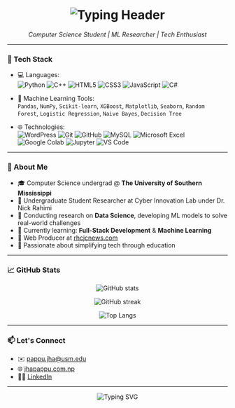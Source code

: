 <h1 align="center">
  <img src="https://readme-typing-svg.herokuapp.com?font=Fira+Code&weight=700&size=28&pause=1000&color=000000&center=true&vCenter=true&width=600&lines=Hi+there%2C+I'm+Pappu+%F0%9F%91%8B" alt="Typing Header" />
</h1>

<p align="center">
  <em>Computer Science Student | ML Researcher | Tech Enthusiast</em>
</p>

---

### 🔧 Tech Stack

- 💻 Languages:  
  ![Python](https://img.shields.io/badge/Python-3776AB?style=flat&logo=python&logoColor=white)
  ![C++](https://img.shields.io/badge/C++-00599C?style=flat&logo=cplusplus&logoColor=white)
  ![HTML5](https://img.shields.io/badge/HTML5-E34F26?style=flat&logo=html5&logoColor=white)
  ![CSS3](https://img.shields.io/badge/CSS3-1572B6?style=flat&logo=css3&logoColor=white)
  ![JavaScript](https://img.shields.io/badge/JavaScript-F7DF1E?style=flat&logo=javascript&logoColor=black)
  ![C#](https://img.shields.io/badge/C%23-239120?style=flat&logo=c-sharp&logoColor=white)

- 🧠 Machine Learning Tools:  
  `Pandas`, `NumPy`, `Scikit-learn`, `XGBoost`, `Matplotlib`, `Seaborn`, `Random Forest`, `Logistic Regression`, `Naive Bayes`, `Decision Tree`

- 🌐 Technologies:  
  ![WordPress](https://img.shields.io/badge/WordPress-21759B?style=flat&logo=wordpress&logoColor=white)
  ![Git](https://img.shields.io/badge/Git-F05032?style=flat&logo=git&logoColor=white)
  ![GitHub](https://img.shields.io/badge/GitHub-181717?style=flat&logo=github&logoColor=white)
  ![MySQL](https://img.shields.io/badge/MySQL-4479A1?style=flat&logo=mysql&logoColor=white)
  ![Microsoft Excel](https://img.shields.io/badge/Excel-217346?style=flat&logo=microsoft-excel&logoColor=white)
  ![Google Colab](https://img.shields.io/badge/Google_Colab-F9AB00?style=flat&logo=googlecolab&logoColor=black)
  ![Jupyter](https://img.shields.io/badge/Jupyter-F37626?style=flat&logo=jupyter&logoColor=white)
  ![VS Code](https://img.shields.io/badge/VS_Code-007ACC?style=flat&logo=visual-studio-code&logoColor=white)
---

### 📘 About Me

- 🎓 Computer Science undergrad @ **The University of Southern Mississippi**
- 🔬 Undergraduate Student Researcher at Cyber Innovation Lab under Dr. Nick Rahimi
- 🤖 Conducting research on **Data Science**, developing ML models to solve real-world challenges
- 🌱 Currently learning: **Full-Stack Development** & **Machine Learning**
- 📰 Web Producer at [rhcjcnews.com](https://rhcjcnews.com)
- 🧠 Passionate about simplifying tech through education

---

### 📈 GitHub Stats

<p align="center">
  <img src="https://github-readme-stats.vercel.app/api?username=jhapappu7165&show_icons=true&theme=tokyonight" alt="GitHub stats" />
</p>

<p align="center">
  <img src="https://streak-stats.demolab.com?user=jhapappu7165&theme=tokyonight&hide_border=true&border_radius=6.5" alt="GitHub streak" />
</p>

<p align="center">
  <img src="https://github-readme-stats.vercel.app/api/top-langs/?username=jhapappu7165&layout=compact&theme=tokyonight" alt="Top Langs" />
</p>

---

### 📫 Let's Connect

- ✉️ [pappu.jha@usm.edu](mailto:pappu.jha@usm.edu)  
- 🌐 [jhapappu.com.np](http://jhapappu.com.np)  
- 🧑‍💼 [LinkedIn](https://www.linkedin.com/in/jhapappu)  

---

<p align="center">
  <img src="https://readme-typing-svg.herokuapp.com?font=Fira+Code&weight=500&pause=1000&color=F76D6D&width=435&lines=Welcome+to+my+GitHub+profile!;Explore+my+projects+below.;Always+learning+new+tech!+🚀" alt="Typing SVG" />
</p>
